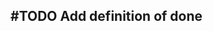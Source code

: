 ## #TODO Add definition of done
<!-- #story  -->
<!-- 
  #task
  created:2023-09-24T16:51:04.937Z
  task-id:xA3fW order:-10 story-id:add-DoD -->
